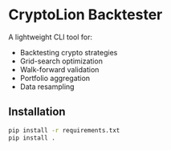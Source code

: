 # CryptoLion Backtester

A lightweight CLI tool for:

- Backtesting crypto strategies
- Grid-search optimization
- Walk-forward validation
- Portfolio aggregation
- Data resampling

## Installation

```bash
pip install -r requirements.txt
pip install .
```

